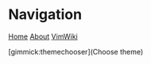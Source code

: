 # Navigation


[Home](home.md)
[About](about.md)
[VimWiki](VimWiki.md)









[gimmick:themechooser](Choose theme)

















